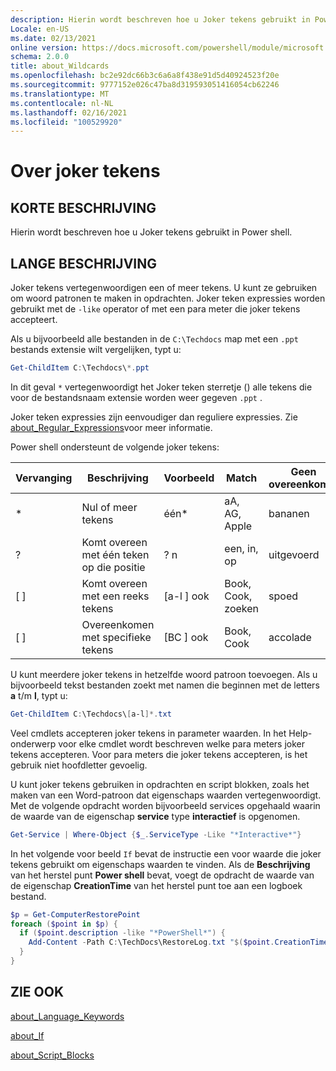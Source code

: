 ```yaml
---
description: Hierin wordt beschreven hoe u Joker tekens gebruikt in Power shell.
Locale: en-US
ms.date: 02/13/2021
online version: https://docs.microsoft.com/powershell/module/microsoft.powershell.core/about/about_wildcards?view=powershell-7.1&WT.mc_id=ps-gethelp
schema: 2.0.0
title: about_Wildcards
ms.openlocfilehash: bc2e92dc66b3c6a6a8f438e91d5d40924523f20e
ms.sourcegitcommit: 9777152e026c47ba8d319593051416054cb62246
ms.translationtype: MT
ms.contentlocale: nl-NL
ms.lasthandoff: 02/16/2021
ms.locfileid: "100529920"
---
```

# <a name="about-wildcards"></a>Over joker tekens

## <a name="short-description"></a>KORTE BESCHRIJVING

Hierin wordt beschreven hoe u Joker tekens gebruikt in Power shell.

## <a name="long-description"></a>LANGE BESCHRIJVING

Joker tekens vertegenwoordigen een of meer tekens. U kunt ze gebruiken om woord patronen te maken in opdrachten. Joker teken expressies worden gebruikt met de `-like` operator of met een para meter die joker tekens accepteert.

Als u bijvoorbeeld alle bestanden in de `C:\Techdocs` map met een `.ppt` bestands extensie wilt vergelijken, typt u:

```powershell
Get-ChildItem C:\Techdocs\*.ppt
```

In dit geval `*` vertegenwoordigt het Joker teken sterretje () alle tekens die voor de bestandsnaam extensie worden weer gegeven `.ppt` .

Joker teken expressies zijn eenvoudiger dan reguliere expressies. Zie [about_Regular_Expressions](./about_Regular_Expressions.md)voor meer informatie.

Power shell ondersteunt de volgende joker tekens:

|Vervanging|Beschrijving               |Voorbeeld |Match        |Geen overeenkomst|
|--------|--------------------------|--------|-------------|--------|
|\*      |Nul of meer tekens | één\*  | aA, AG, Apple | bananen |
|?       |Komt overeen met één teken op die positie | ? n | een, in, op | uitgevoerd |
|\[ \]   |Komt overeen met een reeks tekens | \[a-l \] ook | Book, Cook, zoeken | spoed |
|\[ \]   |Overeenkomen met specifieke tekens | \[BC \] ook | Book, Cook | accolade |

U kunt meerdere joker tekens in hetzelfde woord patroon toevoegen. Als u bijvoorbeeld tekst bestanden zoekt met namen die beginnen met de letters **a** t/m **l**, typt u:

```powershell
Get-ChildItem C:\Techdocs\[a-l]*.txt
```

Veel cmdlets accepteren joker tekens in parameter waarden. In het Help-onderwerp voor elke cmdlet wordt beschreven welke para meters joker tekens accepteren. Voor para meters die joker tekens accepteren, is het gebruik niet hoofdletter gevoelig.

U kunt joker tekens gebruiken in opdrachten en script blokken, zoals het maken van een Word-patroon dat eigenschaps waarden vertegenwoordigt. Met de volgende opdracht worden bijvoorbeeld services opgehaald waarin de waarde van de eigenschap **service** type **interactief** is opgenomen.

```powershell
Get-Service | Where-Object {$_.ServiceType -Like "*Interactive*"}
```

In het volgende voor beeld `If` bevat de instructie een voor waarde die joker tekens gebruikt om eigenschaps waarden te vinden. Als de **Beschrijving** van het herstel punt **Power shell** bevat, voegt de opdracht de waarde van de eigenschap **CreationTime** van het herstel punt toe aan een logboek bestand.

```powershell
$p = Get-ComputerRestorePoint
foreach ($point in $p) {
  if ($point.description -like "*PowerShell*") {
    Add-Content -Path C:\TechDocs\RestoreLog.txt "$($point.CreationTime)"
  }
}
```

## <a name="see-also"></a>ZIE OOK

[about_Language_Keywords](about_Language_Keywords.md)

[about_If](about_If.md)

[about_Script_Blocks](about_Script_Blocks.md)
